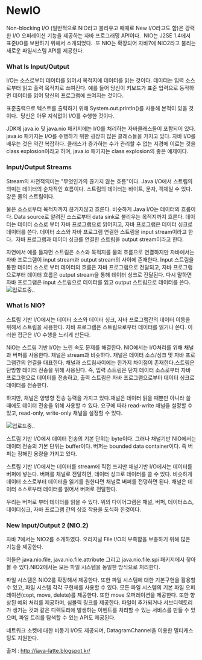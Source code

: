 # NewIO

Non-blocking I/O (일반적으로 NIO라고 불리우고 때때로 New I/O라고도 함)은 강력한 I/O 오퍼레이션 기능을 제공하는 자바 프로그래밍 API이다.  NIO는 J2SE 1.4에서 표준I/O를 보완하기 위해서 소개되었다.  또 NIO는 확장되어 자바7에 NIO2라고 불리는 새로운 파일시스템 API를 제공한다.


### What Is Input/Output
I/O는 소스로부터 데이터를 읽어서 목적지에 데이터를 읽는 것이다. 데이터는 입력 소스로부터 읽고 출력 목적지로 쓰여진다. 예를 들어 당신이 키보드가 표준 입력으로 동작하면 데이터를 읽어 당신의 프로그램에 쓰여지는 것이다. 

표준출력으로 텍스트를 출력하기 위해 System.out.println()를 사용해 본적이 있을 것이다.  당신은 아무 지식없이 I/O를 수행한 것이다.

JDK에 java.io 및 java.nio 패키지에는 I/O를 처리하는 자바클래스들이 포함되어 있다. java.io 패키지는 I/O를 수행하기 위한 굉장히 많은 클래스들을 가지고 있다. 자바 I/O를 배우는 것은 약간 복잡하다. 클래스가 증가하는 수가 관리할 수 없는 지경에 이르는 것을 class explosion이라고 하며, java.io 패키지는 class explosion의 좋은 예제이다.

### Input/Output Streams
Stream의 사전적의미는 "무엇인가의 끊기지 않는 흐름"이다. Java I/O에서 스트림의 의미는 데이터의 순차적인 흐름이다. 스트림의 데이터는 바이트, 문자, 객체일 수 있다.강은 물의 스트림이다.

물은 소스로부터 목적지까지 끊기지않고 흐른다. 비슷하게 Java I/O는 데이터의 흐름이다. Data source로 알려진 소스로부터 data sink로 불리우는 목적지까지 흐른다. 데이터는 데이터 소스로 부터 자바 프로그램으로 읽어지고, 자바 프로그램은 데이터 싱크로 데이터를 쓴다. 데이터 소스와 자바 프로그램 연결한 스트림을 input stream이라고 한다.  자바 프로그램과 데이터 싱크를 연결한 스트림을 output stream이라고 한다. 

자연에서 예를 들자면 스트림은 소스와 목적지를 물의 흐름으로 연결하지만 자바에서는 자바 프로그램이 input stream과 output stream의 사이에 존재한다. Input 스트림을 통한 데이터 소스로 부터 데이터의 흐름은 자바 프로그램으로 전달되고, 자바 프로그램으로부터 데이터 흐름은 output stream을 통해 데이터 싱크로 전달된다. 다시 말하면 자바 프로그램은 input 스트림으로 데이터를 읽고 output 스트림으로 데이터를 쓴다.
![업로드중..](blob:https://velog.io/3d773a28-fd24-44cf-8f9e-9cd4819a7015)


### What Is NIO?

스트림 기반 I/O에서는 데이터 소스와 데이터 싱크, 자바 프로그램간의 데이터 이동을 위해서 스트림을 사용한다. 자바 프로그램은 스트림으로부터 데이터를 읽거나 쓴다. 이러한 접근은 I/O 수행을 느리게 만든다. 

NIO는 스트림 기반 I/O는 느린 속도 문제를 해결한다. NIO에서는 I/O처리를 위해 채널과 버퍼를 사용한다. 채널은 stream과 비슷하다. 채널은 데이터 소스/싱크 및 자바 프로그램간의 연결을 대표한다. 채널과 스트림사이에는 한가지 차이점이 존재한다.스트림은 단방향 데이터 전송을 위해 사용된다. 즉, 입력 스트림은 단지 데이터 소스로부터 자바 프로그램으로 데이터를 전송하고, 출력 스트림은 자바 프로그램으로부터 데이터 싱크로 데이터를 전송한다.

하지만, 채널은 양방향 전송 능력을 가지고 있다.채널은 데이터 읽을 때뿐만 아니라 쓸 때에도 데이터 전송을 위해 사용할 수 있다. 요구에 따라 read-write 채널을 설정할 수 있고, read-only, write-only 채널을 설정할 수 있다.

![업로드중..](blob:https://velog.io/10dc844f-bfd9-4f5a-b1f8-ed41c6cdc0f2)

스트림 기반 I/O에서 데이터 전송의 기본 단위는 byte이다. 그러나 채널기반 NIO에서는 데이터 전송의 기본 단위는 buffer이다. 버퍼는 bounded data container이다. 즉 버퍼는 정해진 용량을 가지고 있다. 

스트림 기반 I/O에서는 데이터를 stream에 직접 쓰지만 채널기반 I/O에서는 데이터를 버퍼에 넣는다. 버퍼를 채널로 전달하면, 데이터 싱크로 데이터를 쓸 수 있다. 비슷하게 데이터 소스로부터 데이터을 읽기를 원한다면 채널로 버퍼를 전덩하면 된다. 채널은 데이터 소스로부터 데이터를 읽어서 버퍼로 전달한다.

우리는 버퍼로 부터 데이터를 읽을 수 있다. 위의 다이어그램은 채널, 버퍼, 데이터소스, 데이터싱크, 자바 프로그램 간의 상호 작용을 도식화 한것이다.


### New Input/Output 2 (NIO.2)

자바 7에서는 NIO2를 소개하였다. 오리지널 File I/O의 부족함을 보충하기 위해 많은 기능을 제공한다.

이들은 java.nio.file, java.nio.file.attribute 그리고 java.nio.file.spi 패키지에서 찾아 볼 수 있다.NIO2에서는 모든 파일 시스템을 동일한 방식으로 처리한다. 

파일 시스템은 NIO2를 확장해서 제공한다. 또한 파일 시스템에 대한 기본구현을 활용할 수 있고, 파일 시스템 각각 구현체를 사용할 수 있다. 모든 파일 시스템의 기본 파일 오퍼레이션(copt, move, delete)를 제공한다. 또한 move 오퍼레이션을 제공한다. 또한 향상된 예외 처리를 제공하며, 심볼릭 링크를 제공한다. 파일이 추가되거나 서브디렉토리가 생기는 것과 같은 디렉토리에 발생하는 이벤트를 처리할 수 있는 서비스를 만들 수 있으며, 파일 트리를 탐색할 수 있는 API도 제공된다.

네트워크 소켓에 대한 비동기 I/O도 제공되며, DatagramChannel을 이용한 멀티캐스팅도 지원한다.

출처 : http://java-latte.blogspot.kr/
